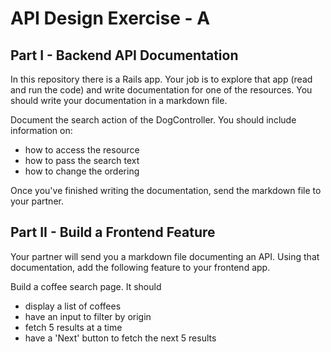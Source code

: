 # API Design Exercise - A

## Part I - Backend API Documentation

In this repository there is a Rails app. Your job is to explore that app (read and run the code) and write documentation for one of the resources. You should write your documentation in a markdown file.

Document the search action of the DogController. You should include information on:

- how to access the resource
- how to pass the search text
- how to change the ordering

Once you've finished writing the documentation, send the markdown file to your partner.

## Part II - Build a Frontend Feature

Your partner will send you a markdown file documenting an API. Using that documentation, add the following feature to your frontend app.

Build a coffee search page. It should

- display a list of coffees
- have an input to filter by origin
- fetch 5 results at a time
- have a 'Next' button to fetch the next 5 results
